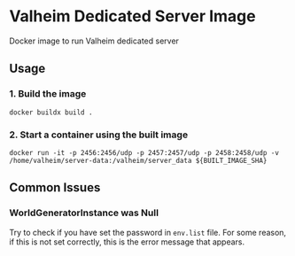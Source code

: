 # Valheim Dedicated Server Image
Docker image to run Valheim dedicated server

## Usage
### 1. Build the image
`docker buildx build .`

### 2. Start a container using the built image
`docker run -it -p 2456:2456/udp -p 2457:2457/udp -p 2458:2458/udp -v /home/valheim/server-data:/valheim/server_data ${BUILT_IMAGE_SHA}`

## Common Issues
### WorldGeneratorInstance was Null
Try to check if you have set the password in `env.list` file. For some reason, if this is not set correctly, this is the error message that appears.